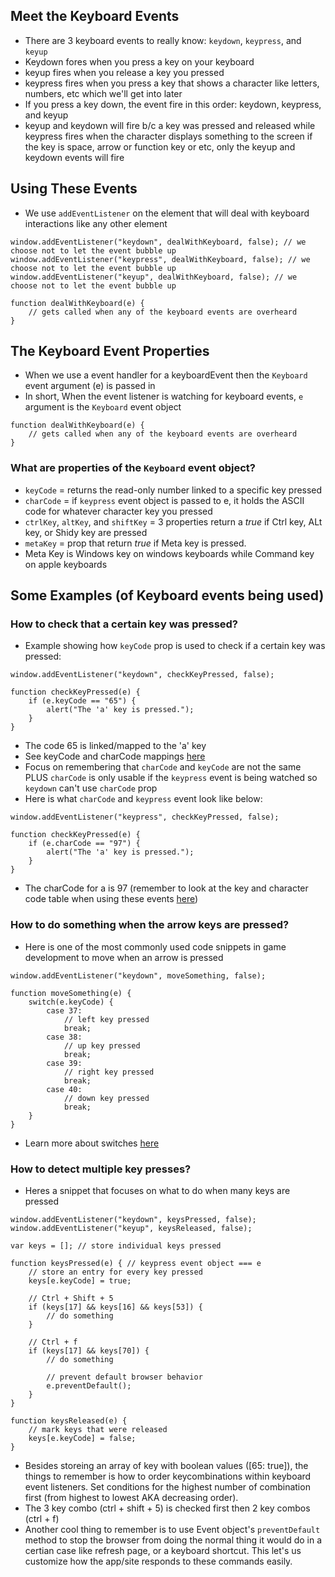 ## Meet the Keyboard Events

- There are 3 keyboard events to really know: `keydown`, `keypress`, and `keyup`
- Keydown fores when you press a key on your keyboard
- keyup fires when you release a key you pressed
- keypress fires when you press a key that shows a character like letters, numbers, etc which we'll get into later
- If you press a key down, the event fire in this order: keydown, keypress, and keyup 
- keyup and keydown will fire b/c a key was pressed and released while keypress fires when the character displays something to the screen if the key is space, arrow or function key or
etc, only the keyup and keydown events will fire

## Using These Events
- We use `addEventListener` on the element that will deal with keyboard interactions like any other element
```
window.addEventListener("keydown", dealWithKeyboard, false); // we choose not to let the event bubble up
window.addEventListener("keypress", dealWithKeyboard, false); // we choose not to let the event bubble up
window.addEventListener("keyup", dealWithKeyboard, false); // we choose not to let the event bubble up
 
function dealWithKeyboard(e) {
    // gets called when any of the keyboard events are overheard
}
```

## The Keyboard Event Properties
- When we use a event handler for a keyboardEvent then the `Keyboard` event argument (e) is passed in
- In short, When the event listener is watching for keyboard events, `e` argument is the `Keyboard` event object
```
function dealWithKeyboard(e) {
    // gets called when any of the keyboard events are overheard
}
``` 

### What are properties of the `Keyboard` event object?
- `keyCode` = returns the read-only number linked to a specific key pressed
- `charCode` = if `keypress` event object is passed to e, it holds the ASCII code for whatever character key you pressed
- `ctrlKey`, `altKey`, and `shiftKey` = 3 properties return a *true* if Ctrl key, ALt key, or Shidy key are pressed
- `metaKey` = prop that return *true* if Meta key is pressed. 
- Meta Key is Windows key on windows keyboards while Command key on apple keyboards


## Some Examples (of Keyboard events being used)

### How to check that a certain key was pressed?
- Example showing how `keyCode` prop is used to check if a certain key was pressed:
```
window.addEventListener("keydown", checkKeyPressed, false);

function checkKeyPressed(e) {
    if (e.keyCode == "65") {
        alert("The 'a' key is pressed.");
    }
}
```
- The code 65 is linked/mapped to the 'a' key 
- See keyCode and charCode mappings [here](http://help.adobe.com/en_US/AS2LCR/Flash_10.0/help.html?content=00000520.html)
- Focus on remembering that `charCode` and `keyCode` are not the same PLUS `charCode` is only usable if the `keypress` event is being watched so `keydown` can't use `charCode` prop
- Here is what `charCode` and `keypress` event look like below:
```
window.addEventListener("keypress", checkKeyPressed, false);

function checkKeyPressed(e) {
    if (e.charCode == "97") {
        alert("The 'a' key is pressed.");
    }
}
```
- The charCode for a is 97 (remember to look at the key and character code table when using these events [here](http://help.adobe.com/en_US/AS2LCR/Flash_10.0/help.html?content=00000520.html))


### How to do something when the arrow keys are pressed?
- Here is one of the most commonly used code snippets in game development to move when an arrow is pressed
```
window.addEventListener("keydown", moveSomething, false);
 
function moveSomething(e) {
    switch(e.keyCode) {
        case 37:
            // left key pressed
            break;
        case 38:
            // up key pressed
            break;
        case 39:
            // right key pressed
            break;
        case 40:
            // down key pressed
            break;  
    }   
}
```
- Learn more about switches [here](https://www.kirupa.com/html5/switch_statements_javascript.htm)


### How to detect multiple key presses?
- Heres a snippet that focuses on what to do when many keys are pressed
```
window.addEventListener("keydown", keysPressed, false);
window.addEventListener("keyup", keysReleased, false);
 
var keys = []; // store individual keys pressed
 
function keysPressed(e) { // keypress event object === e
    // store an entry for every key pressed
    keys[e.keyCode] = true;
     
    // Ctrl + Shift + 5
    if (keys[17] && keys[16] && keys[53]) {
        // do something
    }
     
    // Ctrl + f
    if (keys[17] && keys[70]) {
        // do something
     
        // prevent default browser behavior
        e.preventDefault(); 
    }
}
 
function keysReleased(e) {
    // mark keys that were released
    keys[e.keyCode] = false;
}
```
- Besides storeing an array of key with boolean values ([65: true]), the things to remember is how to order keycombinations within keyboard event listeners. Set conditions for the highest number of combination first (from highest to lowest AKA decreasing order).
- The 3 key combo (ctrl + shift + 5) is checked first then 2 key combos (ctrl + f)
- Another cool thing to remember is to use Event object's `preventDefault` method to stop the browser from doing the normal thing it would do in a certian case like refresh page, or a keyboard shortcut. This let's us customize how the app/site responds to these commands easily.